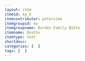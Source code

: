 ```yaml
---
layout: item
itemid: 4a_8
itemcontributor: petersime
itemgroupid: 4a
itemgroupname: Burden Family Bible
itemname: Deaths
itemtype: text
shortdesc: 
categories: [  ]
tags: [  ]
---
```







